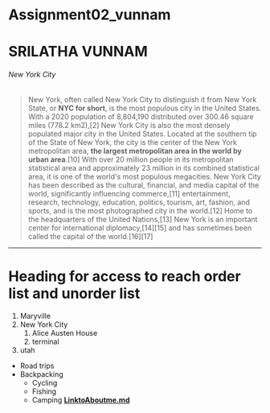 # Assignment02_vunnam
# SRILATHA VUNNAM
###### New York City


>New York, often called New York City to distinguish it from New York State, or **NYC for short**, is the most populous city in the United States. With a 2020 population of 8,804,190 distributed over 300.46 square miles (778.2 km2),[2] New York City is also the most densely populated major city in the United States. Located at the southern tip of the State of New York, the city is the center of the New York metropolitan area, **the largest metropolitan area in the world by urban area**.[10] With over 20 million people in its metropolitan statistical area and approximately 23 million in its combined statistical area, it is one of the world's most populous megacities. New York City has been described as the cultural, financial, and media capital of the world, significantly influencing commerce,[11] entertainment, research, technology, education, politics, tourism, art, fashion, and sports, and is the most photographed city in the world.[12] Home to the headquarters of the United Nations,[13] New York is an important center for international diplomacy,[14][15] and has sometimes been called the capital of the world.[16][17]
***
# Heading for access to reach order list and unorder list
1. Maryville 
2. New York City
   1. Alice Austen House
   2. terminal
3. utah
 * Road trips
 * Backpacking
   * Cycling
   * Fishing
   * Camping
**[LinktoAboutme.md](Aboutme.md)**














